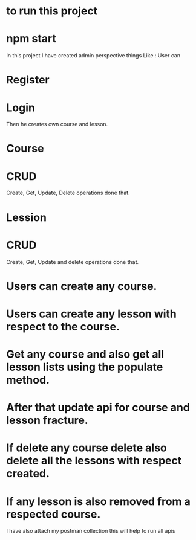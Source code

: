 # to run this project 
# npm start

In this project I have created admin perspective things Like : User can 
# Register
# Login

Then he creates own course and lesson.

# Course
# CRUD
Create, Get, Update, Delete operations done that.

# Lession 
# CRUD
Create, Get, Update and delete operations done that.

# Users can create any course.
# Users can create any lesson with respect to the course.

# Get any course and also get all lesson lists using the populate method.

# After that update api for course and lesson fracture.

# If delete any course delete also delete all the lessons with respect created.
# If any lesson is also removed from a respected course.


I have also attach my postman collection
this will help to run all apis